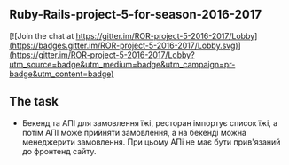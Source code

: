 Ruby-Rails-project-5-for-season-2016-2017
--------------------
[![Join the chat at https://gitter.im/ROR-project-5-2016-2017/Lobby](https://badges.gitter.im/ROR-project-5-2016-2017/Lobby.svg)](https://gitter.im/ROR-project-5-2016-2017/Lobby?utm_source=badge&utm_medium=badge&utm_campaign=pr-badge&utm_content=badge)

The task
--------------------

* Бекенд та АПІ для замовлення їжі, ресторан імпортує список їжі, а потім АПІ може прийняти замовлення, а на бекенді можна менеджерити замовлення. При цьому АПі не має бути прив'язаний до фронтенд сайту.